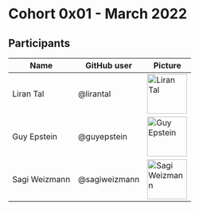 # Cohort 0x01 - March 2022

## Participants

| Name             | GitHub user  | Picture  | 
| ---------------- | ------------ | -------- |
| Liran Tal        | @lirantal    | <img alt="Liran Tal" src="https://github.com/lirantal.png" width="80">
| Guy Epstein      | @guyepstein  | <img alt="Guy Epstein" src="https://media-exp1.licdn.com/dms/image/C4D03AQFclT4W3-H5EA/profile-displayphoto-shrink_200_200/0/1544996580562?e=1654128000&v=beta&t=yRCYHupkhCGmY7v-X2LY4_E71zsmfkrL3g6eqe7FqQo" width="80"> 
| Sagi Weizmann    | @sagiweizmann| <img alt="Sagi Weizmann" src="https://avatars.githubusercontent.com/u/38720312?v=4" width="80">
